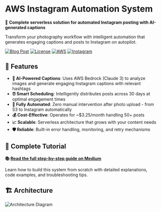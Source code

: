 # AWS Instagram Automation System

🤖 **Complete serverless solution for automated Instagram posting with AI-generated captions**

Transform your photography workflow with intelligent automation that generates engaging captions and posts to Instagram on autopilot.

[![Blog Post](https://img.shields.io/badge/📖-Read%20Tutorial-blue)](your-medium-link)
[![License](https://img.shields.io/badge/license-MIT-green.svg)](LICENSE)
[![AWS](https://img.shields.io/badge/AWS-Serverless-orange.svg)](https://aws.amazon.com/)
[![Instagram](https://img.shields.io/badge/Instagram-Business%20API-purple.svg)](https://developers.facebook.com/docs/instagram-api)

## 🚀 Features

- **🎨 AI-Powered Captions**: Uses AWS Bedrock (Claude 3) to analyze images and generate engaging Instagram captions with relevant hashtags
- **⏰ Smart Scheduling**: Intelligently distributes posts across 30 days at optimal engagement times
- **🔄 Fully Automated**: Zero manual intervention after photo upload - from S3 to Instagram automatically
- **💰 Cost-Effective**: Operates for ~$3.25/month handling 50+ posts
- **📈 Scalable**: Serverless architecture that grows with your content needs
- **🛡️ Reliable**: Built-in error handling, monitoring, and retry mechanisms

## 📖 Complete Tutorial

**📚 [Read the full step-by-step guide on Medium](your-medium-link)**

Learn how to build this system from scratch with detailed explanations, code examples, and troubleshooting tips.

## 🏗️ Architecture

![Architecture Diagram](docs/architecture-diagram.svg)
